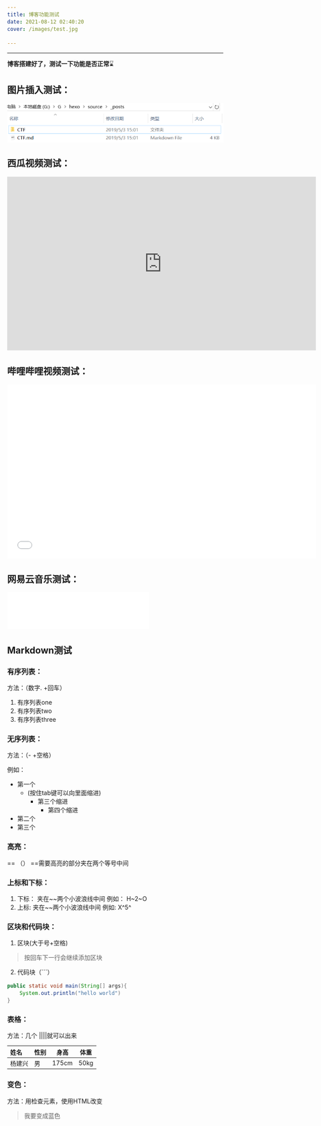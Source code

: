 ```yaml
---
title: 博客功能测试
date: 2021-08-12 02:40:20
cover: /images/test.jpg

---
```


---

**博客搭建好了，测试一下功能是否正常**:hourglass:

<!--more-->











## 图片插入测试：

![Hexo搭配 Typero实现复制粘贴图片 可直接显示](test/fbb11335c236687280c9f8a886906390.png)

## 西瓜视频测试：

<iframe width="720" height="405" frameborder="0" src="https://www.ixigua.com/iframe/6890335223293477390?autoplay=0" referrerpolicy="unsafe-url" allowfullscreen></iframe>



## 哔哩哔哩视频测试：

<iframe src="//player.bilibili.com/player.html?aid=544680229&bvid=BV1zi4y1K7rp&cid=310810303&page=1" scrolling="no" border="0" frameborder="no" framespacing="0" allowfullscreen="true" width="720" height="405"> </iframe>



## 网易云音乐测试：

<iframe frameborder="no" border="0" marginwidth="0" marginheight="0" width=330 height=86 src="//music.163.com/outchain/player?type=2&id=520459812&auto=1&height=66"></iframe>



## Markdown测试

### 有序列表：

方法：（数字. +回车）

1. 有序列表one
2. 有序列表two
3. 有序列表three





### 无序列表：

方法：（- +空格）

例如：

- 第一个
  - (按住tab键可以向里面缩进)
    - 第三个缩进
      - 第四个缩进
- 第二个
- 第三个





### 高亮：

== （） ==需要高亮的部分夹在两个等号中间





### 上标和下标：

1. 下标： 夹在~~两个小波浪线中间 例如： H~2~O
2. 上标:  夹在~~两个小波浪线中间 例如:  X^5^





### 区块和代码块：

1. 区块(大于号+空格)  

> 按回车下一行会继续添加区块

2. 代码块（```）

```java
public static void main(String[] args){
    System.out.println("hello world")
}
```



### 表格：

方法：几个 ||||就可以出来

| 姓名   | 性别 | 身高  | 体重 |
| :----- | ---- | ----- | ---- |
| 杨建兴 | 男   | 175cm | 50kg |

### 变色：

方法：用检查元素，使用HTML改变

>我要变成蓝色











